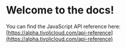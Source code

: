 # Welcome to the docs!

You can find the JavaScript API reference here:
[https://alpha.tivolicloud.com/api-reference](https://alpha.tivolicloud.com/api-reference)
